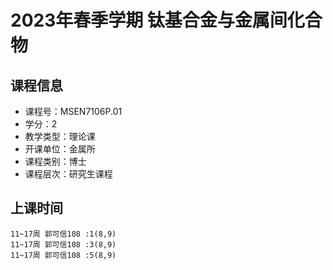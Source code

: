 # 2023年春季学期 钛基合金与金属间化合物 






## 课程信息

- 课程号：MSEN7106P.01
- 学分：2
- 教学类型：理论课
- 开课单位：金属所
- 课程类别：博士
- 课程层次：研究生课程

## 上课时间

```
11~17周 郭可信108 :1(8,9)
11~17周 郭可信108 :3(8,9)
11~17周 郭可信108 :5(8,9)
```

